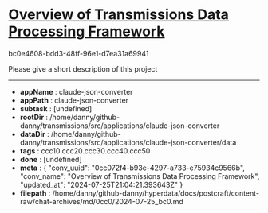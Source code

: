 # [Overview of Transmissions Data Processing Framework](https://claude.ai/chat/0cc072f4-b93e-4297-a733-e75934c9566b)

bc0e4608-bdd3-48ff-96e1-d7ea31a69941

Please give a short description of this project

---

* **appName** : claude-json-converter
* **appPath** : claude-json-converter
* **subtask** : [undefined]
* **rootDir** : /home/danny/github-danny/transmissions/src/applications/claude-json-converter
* **dataDir** : /home/danny/github-danny/transmissions/src/applications/claude-json-converter/data
* **tags** : ccc10.ccc20.ccc30.ccc40.ccc50
* **done** : [undefined]
* **meta** : {
  "conv_uuid": "0cc072f4-b93e-4297-a733-e75934c9566b",
  "conv_name": "Overview of Transmissions Data Processing Framework",
  "updated_at": "2024-07-25T21:04:21.393643Z"
}
* **filepath** : /home/danny/github-danny/hyperdata/docs/postcraft/content-raw/chat-archives/md/0cc0/2024-07-25_bc0.md
